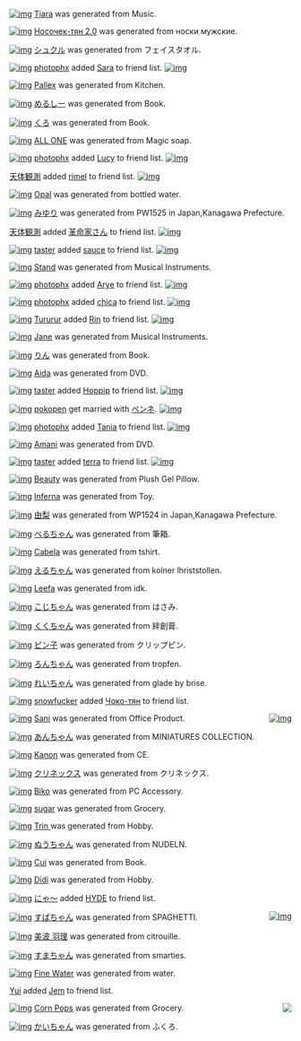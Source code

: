 [![img](http://www.barcodekanojo.com/profile_images/kanojo/2545752/1381094682/Tiara.png?w=88&h=88&face=true)](http://www.barcodekanojo.com/kanojo/2545752/Tiara) [Tiara](http://www.barcodekanojo.com/kanojo/2545752/Tiara) was generated from Music.

[![img](http://www.barcodekanojo.com/profile_images/kanojo/2545753/1381094740/%D0%9D%D0%BE%D1%81%D0%BE%D1%87%D0%B5%D0%BA-%D1%82%D1%8F%D0%BD%202.0.png?w=88&h=88&face=true)](http://www.barcodekanojo.com/kanojo/2545753/%D0%9D%D0%BE%D1%81%D0%BE%D1%87%D0%B5%D0%BA-%D1%82%D1%8F%D0%BD%202.0) [Носочек-тян 2.0](http://www.barcodekanojo.com/kanojo/2545753/%D0%9D%D0%BE%D1%81%D0%BE%D1%87%D0%B5%D0%BA-%D1%82%D1%8F%D0%BD%202.0) was generated from носки мужские.

[![img](http://www.barcodekanojo.com/profile_images/kanojo/2545754/1381094910/%E3%82%B7%E3%83%A5%E3%82%AF%E3%83%AB.png?w=88&h=88&face=true)](http://www.barcodekanojo.com/kanojo/2545754/%E3%82%B7%E3%83%A5%E3%82%AF%E3%83%AB) [シュクル](http://www.barcodekanojo.com/kanojo/2545754/%E3%82%B7%E3%83%A5%E3%82%AF%E3%83%AB) was generated from フェイスタオル.

[![img](http://www.barcodekanojo.com/profile_images/user/387526/1377636985/photophx.jpg?w=88&h=88)](http://www.barcodekanojo.com/user/387526/photophx) [photophx](http://www.barcodekanojo.com/user/387526/photophx) added [Sara](http://www.barcodekanojo.com/kanojo/2451046/Sara) to friend list. [![img](http://www.barcodekanojo.com/profile_images/kanojo/2451046/1377271723/Sara.png?w=88&h=88&face=true)](http://www.barcodekanojo.com/kanojo/2451046/Sara)

[![img](http://www.barcodekanojo.com/profile_images/kanojo/2545755/1381094935/Pallex.png?w=88&h=88&face=true)](http://www.barcodekanojo.com/kanojo/2545755/Pallex) [Pallex](http://www.barcodekanojo.com/kanojo/2545755/Pallex) was generated from Kitchen.

[![img](http://www.barcodekanojo.com/profile_images/kanojo/2545756/1381094962/%E3%82%81%E3%82%8B%E3%81%97%E3%83%BC.png?w=88&h=88&face=true)](http://www.barcodekanojo.com/kanojo/2545756/%E3%82%81%E3%82%8B%E3%81%97%E3%83%BC) [めるしー](http://www.barcodekanojo.com/kanojo/2545756/%E3%82%81%E3%82%8B%E3%81%97%E3%83%BC) was generated from Book.

[![img](http://www.barcodekanojo.com/profile_images/kanojo/2545757/1381095000/%E3%81%8F%E3%82%8D.png?w=88&h=88&face=true)](http://www.barcodekanojo.com/kanojo/2545757/%E3%81%8F%E3%82%8D) [くろ](http://www.barcodekanojo.com/kanojo/2545757/%E3%81%8F%E3%82%8D) was generated from Book.

[![img](http://www.barcodekanojo.com/profile_images/kanojo/2545758/1381095017/ALL%20ONE.png?w=88&h=88&face=true)](http://www.barcodekanojo.com/kanojo/2545758/ALL%20ONE) [ALL ONE](http://www.barcodekanojo.com/kanojo/2545758/ALL%20ONE) was generated from Magic soap.

[![img](http://www.barcodekanojo.com/profile_images/user/387526/1377636985/photophx.jpg?w=88&h=88)](http://www.barcodekanojo.com/user/387526/photophx) [photophx](http://www.barcodekanojo.com/user/387526/photophx) added [Lucy](http://www.barcodekanojo.com/kanojo/2512405/Lucy) to friend list. [![img](http://www.barcodekanojo.com/profile_images/kanojo/2512405/1379814451/Lucy.png?w=88&h=88&face=true)](http://www.barcodekanojo.com/kanojo/2512405/Lucy)

[天体観測](http://www.barcodekanojo.com/user/409183/%E5%A4%A9%E4%BD%93%E8%A6%B3%E6%B8%AC) added [rimel](http://www.barcodekanojo.com/kanojo/2534211/rimel) to friend list. [![img](http://www.barcodekanojo.com/profile_images/kanojo/2534211/1380584518/rimel.png?w=88&h=88&face=true)](http://www.barcodekanojo.com/kanojo/2534211/rimel)

[![img](http://www.barcodekanojo.com/profile_images/kanojo/2545759/1381095069/Opal.png?w=88&h=88&face=true)](http://www.barcodekanojo.com/kanojo/2545759/Opal) [Opal](http://www.barcodekanojo.com/kanojo/2545759/Opal) was generated from bottled water.

[![img](http://www.barcodekanojo.com/profile_images/kanojo/2545760/1381095135/%E3%81%BF%E3%82%86%E3%82%8A.png?w=88&h=88&face=true)](http://www.barcodekanojo.com/kanojo/2545760/%E3%81%BF%E3%82%86%E3%82%8A) [みゆり](http://www.barcodekanojo.com/kanojo/2545760/%E3%81%BF%E3%82%86%E3%82%8A) was generated from PW1525 in Japan,Kanagawa Prefecture.

[天体観測](http://www.barcodekanojo.com/user/409183/%E5%A4%A9%E4%BD%93%E8%A6%B3%E6%B8%AC) added [革命家さん](http://www.barcodekanojo.com/kanojo/1961582/%E9%9D%A9%E5%91%BD%E5%AE%B6%E3%81%95%E3%82%93) to friend list. [![img](http://www.barcodekanojo.com/profile_images/kanojo/1961582/1330494117/%E9%9D%A9%E5%91%BD%E5%AE%B6%E3%81%95%E3%82%93.png?w=88&h=88&face=true)](http://www.barcodekanojo.com/kanojo/1961582/%E9%9D%A9%E5%91%BD%E5%AE%B6%E3%81%95%E3%82%93)

[![img](http://www.barcodekanojo.com/profile_images/user/270846/1297218178/taster.jpg?w=88&h=88)](http://www.barcodekanojo.com/user/270846/taster) [taster](http://www.barcodekanojo.com/user/270846/taster) added [sauce](http://www.barcodekanojo.com/kanojo/612689/sauce) to friend list. [![img](http://www.barcodekanojo.com/profile_images/kanojo/612689/1289822767/sauce.png?w=88&h=88&face=true)](http://www.barcodekanojo.com/kanojo/612689/sauce)

[![img](http://www.barcodekanojo.com/profile_images/kanojo/2545761/1381095218/Stand.png?w=88&h=88&face=true)](http://www.barcodekanojo.com/kanojo/2545761/Stand) [Stand](http://www.barcodekanojo.com/kanojo/2545761/Stand) was generated from Musical Instruments.

[![img](http://www.barcodekanojo.com/profile_images/user/387526/1377636985/photophx.jpg?w=88&h=88)](http://www.barcodekanojo.com/user/387526/photophx) [photophx](http://www.barcodekanojo.com/user/387526/photophx) added [Arye](http://www.barcodekanojo.com/kanojo/1519326/Arye) to friend list. [![img](http://www.barcodekanojo.com/profile_images/kanojo/1519326/1305916784/Arye.png?w=88&h=88&face=true)](http://www.barcodekanojo.com/kanojo/1519326/Arye)

[![img](http://www.barcodekanojo.com/profile_images/user/387526/1377636985/photophx.jpg?w=88&h=88)](http://www.barcodekanojo.com/user/387526/photophx) [photophx](http://www.barcodekanojo.com/user/387526/photophx) added [chica](http://www.barcodekanojo.com/kanojo/2443426/chica) to friend list. [![img](http://www.barcodekanojo.com/profile_images/kanojo/2443426/1377071898/chica.png?w=88&h=88&face=true)](http://www.barcodekanojo.com/kanojo/2443426/chica)

[![img](http://www.barcodekanojo.com/profile_images/user/334009/1355084687/Tururur.jpg?w=88&h=88)](http://www.barcodekanojo.com/user/334009/Tururur) [Tururur](http://www.barcodekanojo.com/user/334009/Tururur) added [Rin](http://www.barcodekanojo.com/kanojo/2016478/Rin) to friend list. [![img](http://www.barcodekanojo.com/profile_images/kanojo/2016478/1334330480/Rin.png?w=88&h=88&face=true)](http://www.barcodekanojo.com/kanojo/2016478/Rin)

[![img](http://www.barcodekanojo.com/profile_images/kanojo/2545762/1381095271/Jane.png?w=88&h=88&face=true)](http://www.barcodekanojo.com/kanojo/2545762/Jane) [Jane](http://www.barcodekanojo.com/kanojo/2545762/Jane) was generated from Musical Instruments.

[![img](http://www.barcodekanojo.com/profile_images/kanojo/2545763/1381095291/%E3%82%8A%E3%82%93.png?w=88&h=88&face=true)](http://www.barcodekanojo.com/kanojo/2545763/%E3%82%8A%E3%82%93) [りん](http://www.barcodekanojo.com/kanojo/2545763/%E3%82%8A%E3%82%93) was generated from Book.

[![img](http://www.barcodekanojo.com/profile_images/kanojo/2545764/1381095337/Aida.png?w=88&h=88&face=true)](http://www.barcodekanojo.com/kanojo/2545764/Aida) [Aida](http://www.barcodekanojo.com/kanojo/2545764/Aida) was generated from DVD.

[![img](http://www.barcodekanojo.com/profile_images/user/270846/1297218178/taster.jpg?w=88&h=88)](http://www.barcodekanojo.com/user/270846/taster) [taster](http://www.barcodekanojo.com/user/270846/taster) added [Hoppip](http://www.barcodekanojo.com/kanojo/2428621/Hoppip) to friend list. [![img](http://www.barcodekanojo.com/profile_images/kanojo/2428621/1376846414/Hoppip.png?w=88&h=88&face=true)](http://www.barcodekanojo.com/kanojo/2428621/Hoppip)

[![img](http://www.barcodekanojo.com/profile_images/user/226166/1373926623/pokopen.jpg?w=88&h=88)](http://www.barcodekanojo.com/user/226166/pokopen) [pokopen](http://www.barcodekanojo.com/user/226166/pokopen) get married with [ペンネ](http://www.barcodekanojo.com/kanojo/32253/%E3%83%9A%E3%83%B3%E3%83%8D). [![img](http://www.barcodekanojo.com/profile_images/kanojo/32253/1288123139/%E3%83%9A%E3%83%B3%E3%83%8D.png?w=88&h=88&face=true)](http://www.barcodekanojo.com/kanojo/32253/%E3%83%9A%E3%83%B3%E3%83%8D)

[![img](http://www.barcodekanojo.com/profile_images/user/387526/1377636985/photophx.jpg?w=88&h=88)](http://www.barcodekanojo.com/user/387526/photophx) [photophx](http://www.barcodekanojo.com/user/387526/photophx) added [Tania](http://www.barcodekanojo.com/kanojo/977980/Tania) to friend list. [![img](http://www.barcodekanojo.com/profile_images/kanojo/977980/1294200724/Tania.png?w=88&h=88&face=true)](http://www.barcodekanojo.com/kanojo/977980/Tania)

[![img](http://www.barcodekanojo.com/profile_images/kanojo/2545765/1381095457/Amani.png?w=88&h=88&face=true)](http://www.barcodekanojo.com/kanojo/2545765/Amani) [Amani](http://www.barcodekanojo.com/kanojo/2545765/Amani) was generated from DVD.

[![img](http://www.barcodekanojo.com/profile_images/user/270846/1297218178/taster.jpg?w=88&h=88)](http://www.barcodekanojo.com/user/270846/taster) [taster](http://www.barcodekanojo.com/user/270846/taster) added [terra](http://www.barcodekanojo.com/kanojo/2374880/terra) to friend list. [![img](http://www.barcodekanojo.com/profile_images/kanojo/2374880/1373197869/terra.png?w=88&h=88&face=true)](http://www.barcodekanojo.com/kanojo/2374880/terra)

[![img](http://www.barcodekanojo.com/profile_images/kanojo/2545766/1381095528/Beauty.png?w=88&h=88&face=true)](http://www.barcodekanojo.com/kanojo/2545766/Beauty) [Beauty](http://www.barcodekanojo.com/kanojo/2545766/Beauty) was generated from Plush Gel Pillow.

[![img](http://www.barcodekanojo.com/profile_images/kanojo/2545767/1381095544/Inferna.png?w=88&h=88&face=true)](http://www.barcodekanojo.com/kanojo/2545767/Inferna) [Inferna](http://www.barcodekanojo.com/kanojo/2545767/Inferna) was generated from Toy.

[![img](http://www.barcodekanojo.com/profile_images/kanojo/2545768/1381095597/%E7%94%B1%E6%A2%A8.png?w=88&h=88&face=true)](http://www.barcodekanojo.com/kanojo/2545768/%E7%94%B1%E6%A2%A8) [由梨](http://www.barcodekanojo.com/kanojo/2545768/%E7%94%B1%E6%A2%A8) was generated from WP1524 in Japan,Kanagawa Prefecture.

[![img](http://www.barcodekanojo.com/profile_images/kanojo/2545769/1381095603/%E3%81%B9%E3%82%8B%E3%81%A1%E3%82%83%E3%82%93.png?w=88&h=88&face=true)](http://www.barcodekanojo.com/kanojo/2545769/%E3%81%B9%E3%82%8B%E3%81%A1%E3%82%83%E3%82%93) [べるちゃん](http://www.barcodekanojo.com/kanojo/2545769/%E3%81%B9%E3%82%8B%E3%81%A1%E3%82%83%E3%82%93) was generated from 筆箱.

[![img](http://www.barcodekanojo.com/profile_images/kanojo/2545770/1381095641/Cabela.png?w=88&h=88&face=true)](http://www.barcodekanojo.com/kanojo/2545770/Cabela) [Cabela](http://www.barcodekanojo.com/kanojo/2545770/Cabela) was generated from tshirt.

[![img](http://www.barcodekanojo.com/profile_images/kanojo/2545771/1381095718/%E3%81%88%E3%82%8B%E3%81%A1%E3%82%83%E3%82%93.png?w=88&h=88&face=true)](http://www.barcodekanojo.com/kanojo/2545771/%E3%81%88%E3%82%8B%E3%81%A1%E3%82%83%E3%82%93) [えるちゃん](http://www.barcodekanojo.com/kanojo/2545771/%E3%81%88%E3%82%8B%E3%81%A1%E3%82%83%E3%82%93) was generated from kolner lhriststollen.

[![img](http://www.barcodekanojo.com/profile_images/kanojo/2545772/1381095768/Leefa.png?w=88&h=88&face=true)](http://www.barcodekanojo.com/kanojo/2545772/Leefa) [Leefa](http://www.barcodekanojo.com/kanojo/2545772/Leefa) was generated from idk.

[![img](http://www.barcodekanojo.com/profile_images/kanojo/2545773/1381095769/%E3%81%93%E3%81%98%E3%81%A1%E3%82%83%E3%82%93.png?w=88&h=88&face=true)](http://www.barcodekanojo.com/kanojo/2545773/%E3%81%93%E3%81%98%E3%81%A1%E3%82%83%E3%82%93) [こじちゃん](http://www.barcodekanojo.com/kanojo/2545773/%E3%81%93%E3%81%98%E3%81%A1%E3%82%83%E3%82%93) was generated from はさみ.

[![img](http://www.barcodekanojo.com/profile_images/kanojo/2545774/1381095840/%E3%81%8F%E3%81%8F%E3%81%A1%E3%82%83%E3%82%93.png?w=88&h=88&face=true)](http://www.barcodekanojo.com/kanojo/2545774/%E3%81%8F%E3%81%8F%E3%81%A1%E3%82%83%E3%82%93) [くくちゃん](http://www.barcodekanojo.com/kanojo/2545774/%E3%81%8F%E3%81%8F%E3%81%A1%E3%82%83%E3%82%93) was generated from 絆創膏.

[![img](http://www.barcodekanojo.com/profile_images/kanojo/2545775/1381095855/%E3%83%94%E3%83%B3%E5%AD%90.png?w=88&h=88&face=true)](http://www.barcodekanojo.com/kanojo/2545775/%E3%83%94%E3%83%B3%E5%AD%90) [ピン子](http://www.barcodekanojo.com/kanojo/2545775/%E3%83%94%E3%83%B3%E5%AD%90) was generated from クリップピン.

[![img](http://www.barcodekanojo.com/profile_images/kanojo/2545776/1381095935/%E3%82%8D%E3%82%93%E3%81%A1%E3%82%83%E3%82%93.png?w=88&h=88&face=true)](http://www.barcodekanojo.com/kanojo/2545776/%E3%82%8D%E3%82%93%E3%81%A1%E3%82%83%E3%82%93) [ろんちゃん](http://www.barcodekanojo.com/kanojo/2545776/%E3%82%8D%E3%82%93%E3%81%A1%E3%82%83%E3%82%93) was generated from tropfen.

[![img](http://www.barcodekanojo.com/profile_images/kanojo/2545777/1381096014/%E3%82%8C%E3%81%84%E3%81%A1%E3%82%83%E3%82%93.png?w=88&h=88&face=true)](http://www.barcodekanojo.com/kanojo/2545777/%E3%82%8C%E3%81%84%E3%81%A1%E3%82%83%E3%82%93) [れいちゃん](http://www.barcodekanojo.com/kanojo/2545777/%E3%82%8C%E3%81%84%E3%81%A1%E3%82%83%E3%82%93) was generated from glade by brise.

[![img](http://www.barcodekanojo.com/profile_images/user/403231/1379427332/snowfucker.jpg?w=88&h=88)](http://www.barcodekanojo.com/user/403231/snowfucker) [snowfucker](http://www.barcodekanojo.com/user/403231/snowfucker) added [Чоко-тян](http://www.barcodekanojo.com/kanojo/2487562/%D0%A7%D0%BE%D0%BA%D0%BE-%D1%82%D1%8F%D0%BD) to friend list. <div style="float: right">[![img](http://www.barcodekanojo.com/profile_images/kanojo/2487562/1378842251/%D0%A7%D0%BE%D0%BA%D0%BE-%D1%82%D1%8F%D0%BD.png?w=88&h=88&face=true)](http://www.barcodekanojo.com/kanojo/2487562/%D0%A7%D0%BE%D0%BA%D0%BE-%D1%82%D1%8F%D0%BD)</div>

[![img](http://www.barcodekanojo.com/profile_images/kanojo/2545778/1381096153/Sani.png?w=88&h=88&face=true)](http://www.barcodekanojo.com/kanojo/2545778/Sani) [Sani](http://www.barcodekanojo.com/kanojo/2545778/Sani) was generated from Office Product.

[![img](http://www.barcodekanojo.com/profile_images/kanojo/2545779/1381096200/%E3%81%82%E3%82%93%E3%81%A1%E3%82%83%E3%82%93.png?w=88&h=88&face=true)](http://www.barcodekanojo.com/kanojo/2545779/%E3%81%82%E3%82%93%E3%81%A1%E3%82%83%E3%82%93) [あんちゃん](http://www.barcodekanojo.com/kanojo/2545779/%E3%81%82%E3%82%93%E3%81%A1%E3%82%83%E3%82%93) was generated from MINIATURES COLLECTION.

[![img](http://www.barcodekanojo.com/profile_images/kanojo/2545780/1381096233/Kanon.png?w=88&h=88&face=true)](http://www.barcodekanojo.com/kanojo/2545780/Kanon) [Kanon](http://www.barcodekanojo.com/kanojo/2545780/Kanon) was generated from CE.

[![img](http://www.barcodekanojo.com/profile_images/kanojo/2545781/1381096238/%E3%82%AF%E3%83%AA%E3%83%8D%E3%83%83%E3%82%AF%E3%82%B9.png?w=88&h=88&face=true)](http://www.barcodekanojo.com/kanojo/2545781/%E3%82%AF%E3%83%AA%E3%83%8D%E3%83%83%E3%82%AF%E3%82%B9) [クリネックス](http://www.barcodekanojo.com/kanojo/2545781/%E3%82%AF%E3%83%AA%E3%83%8D%E3%83%83%E3%82%AF%E3%82%B9) was generated from クリネックス.

[![img](http://www.barcodekanojo.com/profile_images/kanojo/2545782/1381096323/Biko.png?w=88&h=88&face=true)](http://www.barcodekanojo.com/kanojo/2545782/Biko) [Biko](http://www.barcodekanojo.com/kanojo/2545782/Biko) was generated from PC Accessory.

[![img](http://www.barcodekanojo.com/profile_images/kanojo/2545783/1381096389/sugar.png?w=88&h=88&face=true)](http://www.barcodekanojo.com/kanojo/2545783/sugar) [sugar](http://www.barcodekanojo.com/kanojo/2545783/sugar) was generated from Grocery.

[![img](http://www.barcodekanojo.com/profile_images/kanojo/2545784/1381096424/Trin%20.png?w=88&h=88&face=true)](http://www.barcodekanojo.com/kanojo/2545784/Trin%20) [Trin ](http://www.barcodekanojo.com/kanojo/2545784/Trin%20) was generated from Hobby.

[![img](http://www.barcodekanojo.com/profile_images/kanojo/2545785/1381096500/%E3%81%AC%E3%81%86%E3%81%A1%E3%82%83%E3%82%93.png?w=88&h=88&face=true)](http://www.barcodekanojo.com/kanojo/2545785/%E3%81%AC%E3%81%86%E3%81%A1%E3%82%83%E3%82%93) [ぬうちゃん](http://www.barcodekanojo.com/kanojo/2545785/%E3%81%AC%E3%81%86%E3%81%A1%E3%82%83%E3%82%93) was generated from NUDELN.

[![img](http://www.barcodekanojo.com/profile_images/kanojo/2545786/1381096507/Cui.png?w=88&h=88&face=true)](http://www.barcodekanojo.com/kanojo/2545786/Cui) [Cui](http://www.barcodekanojo.com/kanojo/2545786/Cui) was generated from Book.

[![img](http://www.barcodekanojo.com/profile_images/kanojo/2545787/1381096530/Didi.png?w=88&h=88&face=true)](http://www.barcodekanojo.com/kanojo/2545787/Didi) [Didi](http://www.barcodekanojo.com/kanojo/2545787/Didi) was generated from Hobby.

[![img](http://www.barcodekanojo.com/profile_images/user/298886/1311330874/%E3%81%84%E3%81%A3%E3%81%A1%E3%82%83%E3%82%93.jpg?w=88&h=88)](http://www.barcodekanojo.com/user/298886/%E3%81%AB%E3%82%83%EF%BD%9E) [にゃ～](http://www.barcodekanojo.com/user/298886/%E3%81%AB%E3%82%83%EF%BD%9E) added [HYDE](http://www.barcodekanojo.com/kanojo/1937558/HYDE) to friend list. <div style="float: right">[![img](http://www.barcodekanojo.com/profile_images/kanojo/1937558/1328703328/HYDE.png?w=88&h=88&face=true)](http://www.barcodekanojo.com/kanojo/1937558/HYDE)</div>

[![img](http://www.barcodekanojo.com/profile_images/kanojo/2545788/1381096579/%E3%81%99%E3%81%B1%E3%81%A1%E3%82%83%E3%82%93.png?w=88&h=88&face=true)](http://www.barcodekanojo.com/kanojo/2545788/%E3%81%99%E3%81%B1%E3%81%A1%E3%82%83%E3%82%93) [すぱちゃん](http://www.barcodekanojo.com/kanojo/2545788/%E3%81%99%E3%81%B1%E3%81%A1%E3%82%83%E3%82%93) was generated from SPAGHETTI.

[![img](http://www.barcodekanojo.com/profile_images/kanojo/2545789/1381096643/%E7%BE%8E%E6%B3%A2%20%E7%BE%BD%E7%90%86.png?w=88&h=88&face=true)](http://www.barcodekanojo.com/kanojo/2545789/%E7%BE%8E%E6%B3%A2%20%E7%BE%BD%E7%90%86) [美波 羽理](http://www.barcodekanojo.com/kanojo/2545789/%E7%BE%8E%E6%B3%A2%20%E7%BE%BD%E7%90%86) was generated from citrouille.

[![img](http://www.barcodekanojo.com/profile_images/kanojo/2545790/1381096646/%E3%81%99%E3%81%BE%E3%81%A1%E3%82%83%E3%82%93.png?w=88&h=88&face=true)](http://www.barcodekanojo.com/kanojo/2545790/%E3%81%99%E3%81%BE%E3%81%A1%E3%82%83%E3%82%93) [すまちゃん](http://www.barcodekanojo.com/kanojo/2545790/%E3%81%99%E3%81%BE%E3%81%A1%E3%82%83%E3%82%93) was generated from smarties.

[![img](http://www.barcodekanojo.com/profile_images/kanojo/2545791/1381096652/Fine%20Water.png?w=88&h=88&face=true)](http://www.barcodekanojo.com/kanojo/2545791/Fine%20Water) [Fine Water](http://www.barcodekanojo.com/kanojo/2545791/Fine%20Water) was generated from water.

[Yui](http://www.barcodekanojo.com/user/404753/Yui) added [Jem](http://www.barcodekanojo.com/kanojo/489556/Jem) to friend list. <div style="float: right"><a href="http://www.barcodekanojo.com/kanojo/489556/Jem"><img src="http://www.barcodekanojo.com/profile_images/kanojo/489556/1289269048/Jem.png?w=88&h=88&face=true" /></a></div>

[![img](http://www.barcodekanojo.com/profile_images/kanojo/2545792/1381096729/Corn%20Pops.png?w=88&h=88&face=true)](http://www.barcodekanojo.com/kanojo/2545792/Corn%20Pops) [Corn Pops](http://www.barcodekanojo.com/kanojo/2545792/Corn%20Pops) was generated from Grocery.

[![img](http://www.barcodekanojo.com/profile_images/kanojo/2545793/1381096742/%E3%81%8B%E3%81%84%E3%81%A1%E3%82%83%E3%82%93.png?w=88&h=88&face=true)](http://www.barcodekanojo.com/kanojo/2545793/%E3%81%8B%E3%81%84%E3%81%A1%E3%82%83%E3%82%93) [かいちゃん](http://www.barcodekanojo.com/kanojo/2545793/%E3%81%8B%E3%81%84%E3%81%A1%E3%82%83%E3%82%93) was generated from ふくろ.

